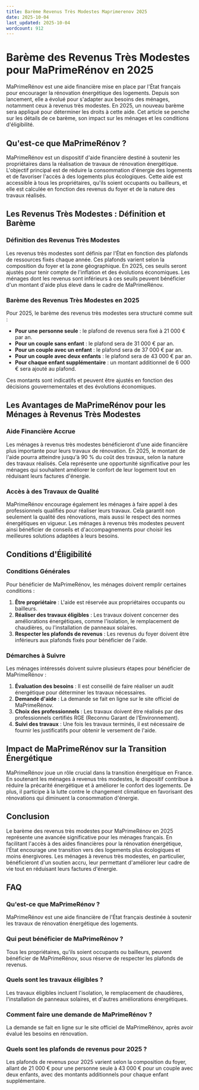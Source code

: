 ```yaml
---
title: Barème Revenus Très Modestes Maprimerenov 2025
date: 2025-10-04
last_updated: 2025-10-04
wordcount: 912
---
```


# Barème des Revenus Très Modestes pour MaPrimeRénov en 2025

MaPrimeRénov est une aide financière mise en place par l'État français pour encourager la rénovation énergétique des logements. Depuis son lancement, elle a évolué pour s'adapter aux besoins des ménages, notamment ceux à revenus très modestes. En 2025, un nouveau barème sera appliqué pour déterminer les droits à cette aide. Cet article se penche sur les détails de ce barème, son impact sur les ménages et les conditions d'éligibilité.

## Qu'est-ce que MaPrimeRénov ?

MaPrimeRénov est un dispositif d'aide financière destiné à soutenir les propriétaires dans la réalisation de travaux de rénovation énergétique. L'objectif principal est de réduire la consommation d'énergie des logements et de favoriser l'accès à des logements plus écologiques. Cette aide est accessible à tous les propriétaires, qu'ils soient occupants ou bailleurs, et elle est calculée en fonction des revenus du foyer et de la nature des travaux réalisés.

## Les Revenus Très Modestes : Définition et Barème

### Définition des Revenus Très Modestes

Les revenus très modestes sont définis par l'État en fonction des plafonds de ressources fixés chaque année. Ces plafonds varient selon la composition du foyer et la zone géographique. En 2025, ces seuils seront ajustés pour tenir compte de l'inflation et des évolutions économiques. Les ménages dont les revenus sont inférieurs à ces seuils peuvent bénéficier d'un montant d'aide plus élevé dans le cadre de MaPrimeRénov.

### Barème des Revenus Très Modestes en 2025

Pour 2025, le barème des revenus très modestes sera structuré comme suit :

- **Pour une personne seule** : le plafond de revenus sera fixé à 21 000 € par an.
- **Pour un couple sans enfant** : le plafond sera de 31 000 € par an.
- **Pour un couple avec un enfant** : le plafond sera de 37 000 € par an.
- **Pour un couple avec deux enfants** : le plafond sera de 43 000 € par an.
- **Pour chaque enfant supplémentaire** : un montant additionnel de 6 000 € sera ajouté au plafond.

Ces montants sont indicatifs et peuvent être ajustés en fonction des décisions gouvernementales et des évolutions économiques.

## Les Avantages de MaPrimeRénov pour les Ménages à Revenus Très Modestes

### Aide Financière Accrue

Les ménages à revenus très modestes bénéficieront d'une aide financière plus importante pour leurs travaux de rénovation. En 2025, le montant de l'aide pourra atteindre jusqu'à 90 % du coût des travaux, selon la nature des travaux réalisés. Cela représente une opportunité significative pour les ménages qui souhaitent améliorer le confort de leur logement tout en réduisant leurs factures d'énergie.

### Accès à des Travaux de Qualité

MaPrimeRénov encourage également les ménages à faire appel à des professionnels qualifiés pour réaliser leurs travaux. Cela garantit non seulement la qualité des rénovations, mais aussi le respect des normes énergétiques en vigueur. Les ménages à revenus très modestes peuvent ainsi bénéficier de conseils et d'accompagnements pour choisir les meilleures solutions adaptées à leurs besoins.

## Conditions d'Éligibilité

### Conditions Générales

Pour bénéficier de MaPrimeRénov, les ménages doivent remplir certaines conditions :

1. **Être propriétaire** : L'aide est réservée aux propriétaires occupants ou bailleurs.
2. **Réaliser des travaux éligibles** : Les travaux doivent concerner des améliorations énergétiques, comme l'isolation, le remplacement de chaudières, ou l'installation de panneaux solaires.
3. **Respecter les plafonds de revenus** : Les revenus du foyer doivent être inférieurs aux plafonds fixés pour bénéficier de l'aide.

### Démarches à Suivre

Les ménages intéressés doivent suivre plusieurs étapes pour bénéficier de MaPrimeRénov :

1. **Évaluation des besoins** : Il est conseillé de faire réaliser un audit énergétique pour déterminer les travaux nécessaires.
2. **Demande d'aide** : La demande se fait en ligne sur le site officiel de MaPrimeRénov.
3. **Choix des professionnels** : Les travaux doivent être réalisés par des professionnels certifiés RGE (Reconnu Garant de l’Environnement).
4. **Suivi des travaux** : Une fois les travaux terminés, il est nécessaire de fournir les justificatifs pour obtenir le versement de l'aide.

## Impact de MaPrimeRénov sur la Transition Énergétique

MaPrimeRénov joue un rôle crucial dans la transition énergétique en France. En soutenant les ménages à revenus très modestes, le dispositif contribue à réduire la précarité énergétique et à améliorer le confort des logements. De plus, il participe à la lutte contre le changement climatique en favorisant des rénovations qui diminuent la consommation d'énergie.

## Conclusion

Le barème des revenus très modestes pour MaPrimeRénov en 2025 représente une avancée significative pour les ménages français. En facilitant l'accès à des aides financières pour la rénovation énergétique, l'État encourage une transition vers des logements plus écologiques et moins énergivores. Les ménages à revenus très modestes, en particulier, bénéficieront d'un soutien accru, leur permettant d'améliorer leur cadre de vie tout en réduisant leurs factures d'énergie.

## FAQ

### Qu'est-ce que MaPrimeRénov ?

MaPrimeRénov est une aide financière de l'État français destinée à soutenir les travaux de rénovation énergétique des logements.

### Qui peut bénéficier de MaPrimeRénov ?

Tous les propriétaires, qu'ils soient occupants ou bailleurs, peuvent bénéficier de MaPrimeRénov, sous réserve de respecter les plafonds de revenus.

### Quels sont les travaux éligibles ?

Les travaux éligibles incluent l'isolation, le remplacement de chaudières, l'installation de panneaux solaires, et d'autres améliorations énergétiques.

### Comment faire une demande de MaPrimeRénov ?

La demande se fait en ligne sur le site officiel de MaPrimeRénov, après avoir évalué les besoins en rénovation.

### Quels sont les plafonds de revenus pour 2025 ?

Les plafonds de revenus pour 2025 varient selon la composition du foyer, allant de 21 000 € pour une personne seule à 43 000 € pour un couple avec deux enfants, avec des montants additionnels pour chaque enfant supplémentaire.